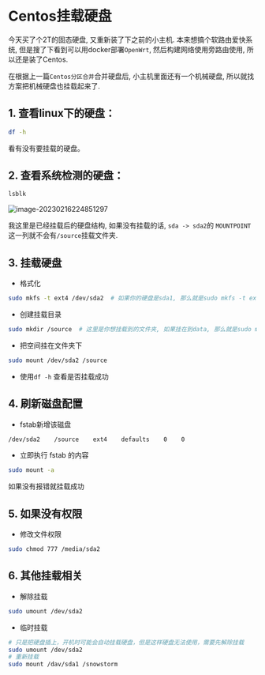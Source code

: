 # Centos挂载硬盘
今天买了个2T的固态硬盘, 又重新装了下之前的小主机. 本来想搞个软路由爱快系统, 但是搜了下看到可以用docker部署`OpenWrt`, 然后构建网络使用旁路由使用, 所以还是装了Centos.

在根据上一篇`Centos分区合并`合并硬盘后, 小主机里面还有一个机械硬盘, 所以就找方案把机械硬盘也挂载起来了.

## 1. 查看linux下的硬盘：

```bash
df -h
```
看有没有要挂载的硬盘。

## 2. 查看系统检测的硬盘：

```bash
lsblk
```

![image-20230216224851297](https://cdn.jsdelivr.net/gh/scattter/blogweb/images/image-20230216224851297.png)

我这里是已经挂载后的硬盘结构, 如果没有挂载的话, `sda -> sda2`的 `MOUNTPOINT` 这一列就不会有`/source`挂载文件夹.

## 3. 挂载硬盘

- 格式化

```bash
sudo mkfs -t ext4 /dev/sda2  # 如果你的硬盘是sda1, 那么就是sudo mkfs -t ext4 /dev/sda2
```

- 创建挂载目录

```bash
sudo mkdir /source	# 这里是你想挂载到的文件夹, 如果挂在到data, 那么就是sudo mkdir /data
```

- 把空间挂在文件夹下

```bash
sudo mount /dev/sda2 /source
```

- 使用`df -h` 查看是否挂载成功

## 4. 刷新磁盘配置

- fstab新增该磁盘

```bash
/dev/sda2    /source    ext4    defaults    0    0
```

- 立即执行 fstab 的内容

```bash
sudo mount -a
```

如果没有报错就挂载成功

## 5. 如果没有权限

- 修改文件权限

```bash
sudo chmod 777 /media/sda2
```

## 6. 其他挂载相关

- 解除挂载

```bash
sudo umount /dev/sda2
```

- 临时挂载

```bash
# 只是把硬盘插上，开机时可能会自动挂载硬盘，但是这样硬盘无法使用，需要先解除挂载
sudo umount /dev/sda2
# 重新挂载
sudo mount /dav/sda1 /snowstorm
```







